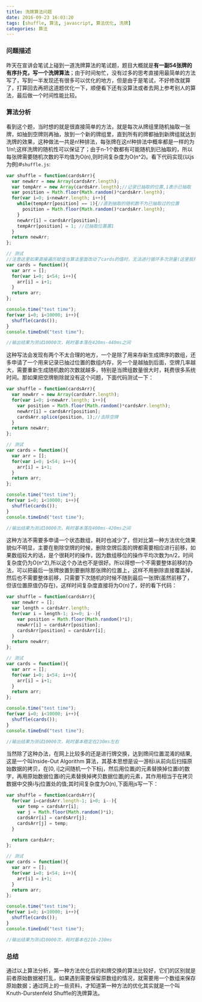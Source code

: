 ```yaml
---
title: 洗牌算法问题
date: 2016-09-23 16:03:20
tags: [shuffle, 算法, javascript, 算法优化, 洗牌]
categories: 算法
---
```


### 问题描述
昨天在宣讲会笔试上碰到一道洗牌算法的笔试题，题目大概就是**有一副54张牌的有序扑克，写一个洗牌算法**；由于时间匆忙，没有过多的思考直接用最简单的方法写了，写到一半发现还有很多可以优化的地方，但是由于是笔试，不好修改就算了，打算回去再把这道题优化一下，顺便看下还有没算法或者去网上参考别人的算法，最后做一个时间性能比较。
<!--more-->
### 算法分析
看到这个题，当时想的就是很直接简单的方法，就是每次从牌组里随机抽取一张牌，如抽到空牌则再抽，放到一个新的牌组里，直到所有的牌都抽到新牌组就达到洗牌的效果，这种做法一共是n!种排法，每张牌在这n!种排法中概率都是一样的为1/n!;这样洗牌的随机性可以保证了；由于n-1个数都有可能随机到已抽取的，所以每张牌需要随机次数的平均值为O(n),则时间复杂度为O(n^2)。看下代码实现(以js为例)#`shuffle.js`:

``` javascript
var shuffle = function(cardsArr){
  var newArr = new Array(cardsArr.length);
  var tempArr = new Array(cardsArr.length);//记录已抽取的位置,1表示已抽取
  var position = Math.floor(Math.random()*cardsArr.length);
  for(var i=0; i<newArr.length; i++){
    while(tempArr[position] == 1){//直到抽取的随机数不为已抽取过的位置
      position = Math.floor(Math.random()*cardsArr.length);
    }
    newArr[i] = cardsArr[position];
    tempArr[position] = 1; //已抽取位置置1
  }
  return newArr;
};

// 测试
//注意这里如果直接遍历赋值当算法里面改动了cards的值时，无法进行循环多次测量(这里我打算测试10000次)，下面同理
var cards = function(){
  var arr = [];
  for(var i=0; i<54; i++){
    arr[i] = i+1;
  }
  return arr;
};

console.time("test time");
for(var i=0; i<10000; i++){
  shuffle(cards());
}
console.timeEnd("test time");

//输出结果为测试10000次，耗时基本落在420ms-440ms之间
```
这种写法会发现有两个不太合理的地方，一个是除了用来存新生成牌序的数组，还多申请了一个用来记录已抽过位置的数组内存，另一个是越抽到后面，空牌几率越大，需要重新生成随机数的次数就越多，特别是当牌组数量很大时，耗费很多系统时间。那如果把空牌剔除就没有这个问题，下面代码测试一下：
``` javascript
var shuffle = function(cardsArr){
  var newArr = new Array(cardsArr.length);
  for(var i=0; i<newArr.length; i++){
    var position = Math.floor(Math.random()*cardsArr.length);
    newArr[i] = cardsArr[position];
    cardsArr.splice(position, 1);//去除空牌
  }
  return newArr;
};

// 测试
var cards = function(){
  var arr = [];
  for(var i=0; i<54; i++){
    arr[i] = i+1;
  }
  return arr;
};

console.time("test time");
for(var i=0; i<10000; i++){
  shuffle(cards());
}
console.timeEnd("test time");

//输出结果为测试10000次，耗时基本落在400ms-420ms之间
```
这种方法不需要多申请一个状态数组，耗时也减少了，但对比第一种方法优化效果貌似不明显，主要在剔除空牌的时候，删除空牌后面的牌都需要相应进行前移，如果数组较大的话，是个很耗时的操作，因为数组移位的操作平均次数为n/2，时间复杂度仍为O(n^2),所以这个办法也不是很好。所以得想一个不需要整体前移的办法，可以把最后一张牌放置到要删除那张牌的位置上，这样不用删除直接覆盖掉，然后也不需要整体前移，只需要下次随机的时候不随到最后一张牌(虽然前移了，但该位置原值仍存在)，这样时间复杂度直接将为O(n)了，好的看下代码：
``` javascript
var shuffle = function(cardsArr){
  var newArr = [];
  var length = cardsArr.length;
  for(var i = length-1; i>=0; i--){
    var position = Math.floor(Math.random()*i);
    newArr[i] = cardsArr[position];
    cardsArr[position] = cardsArr[i];
  }
  return newArr;
};

// 测试
var cards = function(){
  var arr = [];
  for(var i=0; i<54; i++){
    arr[i] = i+1;
  }
  return arr;
};

console.time("test time");
for(var i=0; i<10000; i++){
  shuffle(cards());
}
console.timeEnd("test time");

//输出结果为测试10000次，耗时基本稳定在230ms左右
```
当然除了这种办法，在网上比较多的还是进行牌交换，达到牌间位置混淆的结果,这是一个叫Inside-Out Algorithm 算法，其基本思想是设一游标i从前向后扫描原始数据的拷贝，在[0, i]之间随机一个下标j，然后用位置j的元素替换掉位置i的数字，再用原始数据位置i的元素替换掉拷贝数据位置j的元素，其作用相当于在拷贝数据中交换i与j位置处的值;其时间复杂度为O(n),下面用js写一下：
``` javascript
var shuffle = function(cardsArr){
  for(var i=cardsArr.length-1; i>0; i--){
    var temp = cardsArr[i];
    var j = Math.floor(Math.random()*i);
    cardsArr[i] = cardsArr[j];
    cardsArr[j] = temp;
  }

  return cardsArr;
};

// 测试
var cards = function(){
  var arr = [];
  for(var i=0; i<54; i++){
    arr[i] = i+1;
  }
  return arr;
};

console.time("test time");
for(var i=0; i<10000; i++){
  shuffle(cards());
}
console.timeEnd("test time");

//输出结果为测试10000次，耗时基本在210-230ms
```

### 总结
通过以上算法分析，第一种方法优化后的和牌交换的算法比较好，它们的区别就是前者原始数据被打乱，如果遇到需要保留原数组的情况，就需要用一个数组来保存原始数据；通过网上的一些资料，才知道第一种方法的优化其实就是一个叫Knuth-Durstenfeld Shuffle的洗牌算法。